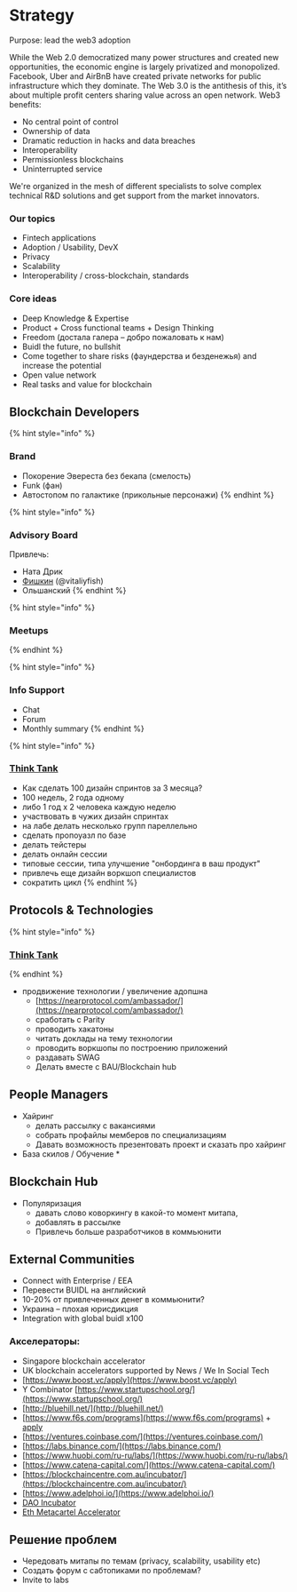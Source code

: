 # Strategy

Purpose: lead the web3 adoption

While the Web 2.0 democratized many power structures and created new opportunities, the economic engine is largely privatized and monopolized. Facebook, Uber and AirBnB have created private networks for public infrastructure which they dominate. The Web 3.0 is the antithesis of this, it’s about multiple profit centers sharing value across an open network. Web3 benefits:

* No central point of control
* Ownership of data
* Dramatic reduction in hacks and data breaches
* Interoperability
* Permissionless blockchains
* Uninterrupted service

We're organized in the mesh of different specialists to solve complex technical R&D solutions and get support from the market innovators.

### Our topics

* Fintech applications
* Adoption / Usability, DevX
* Privacy
* Scalability
* Interoperability / cross-blockchain, standards

### Core ideas

* Deep Knowledge & Expertise
* Product + Cross functional teams + Design Thinking
* Freedom \(достала галера – добро пожаловать к нам\)
* Buidl the future, no bullshit
* Come together to share risks \(фаундерства и безденежья\) and increase the potential
* Open value network
* Real tasks and value for blockchain

## Blockchain Developers

{% hint style="info" %}
### Brand

* Покорение Эвереста без бекапа \(смелость\)
* Funk \(фан\)
* Автостопом по галактике \(прикольные персонажи\)
{% endhint %}

{% hint style="info" %}
### Advisory Board

Привлечь:

* Ната Дрик
* [Фишкин](https://www.linkedin.com/in/vitaliyfish/?originalSubdomain=ua) \(@vitaliyfish\)
* Ольшанский
{% endhint %}

{% hint style="info" %}
### Meetups
{% endhint %}

{% hint style="info" %}
### Info Support

* Chat
* Forum
* Monthly summary
{% endhint %}

{% hint style="info" %}
### [Think Tank](labs.md)

* Как сделать 100 дизайн спринтов за 3 месяца?
* 100 недель, 2 года одному
* либо 1 год х 2 человека каждую неделю
* участвовать в чужих дизайн спринтах 
* на лабе делать несколько групп пареллельно
* сделать пропоуазл по базе
* делать тейстеры
* делать онлайн сессии
* типовые сессии, типа улучшение "онбординга в ваш продукт"
* привлечь еще дизайн воркшоп специалистов
* сократить цикл
{% endhint %}

## Protocols & Technologies

{% hint style="info" %}
### [Think Tank](labs.md)
{% endhint %}

* продвижение технологии / увеличение адопшна
  * [https://nearprotocol.com/ambassador/](https://nearprotocol.com/ambassador/)
  * сработать с Parity
  * проводить хакатоны
  * читать доклады на тему технологии
  * проводить воркшопы по построению приложений
  * раздавать SWAG
  * Делать вместе с BAU/Blockchain hub

## People Managers

* Хайринг
  * делать рассылку с вакансиями
  * собрать профайлы мемберов по специализациям
  * Давать возможность презентовать проект и сказать про хайринг
* База скилов / Обучение
  * 

## Blockchain Hub

* Популяризация
  * давать слово коворкингу в какой-то момент митапа,
  * добавлять в рассылке
  * Привлечь больше разработчиков в коммьюнити

## External Communities

* Connect with Enterprise / EEA
* Перевести BUIDL на английский
* 10-20% от привлеченных денег в коммьюнити?
* Украина – плохая юрисдикция
* Integration with global buidl x100

### Акселераторы:

* Singapore blockchain accelerator
* UK blockchain accelerators supported by News / We In Social Tech
* [https://www.boost.vc/apply](https://www.boost.vc/apply)
* Y Combinator [https://www.startupschool.org/](https://www.startupschool.org/)
* [http://bluehill.net/](http://bluehill.net/)
* [https://www.f6s.com/programs](https://www.f6s.com/programs) + [apply](https://www.f6s.com/cvincubation/apply)
* [https://ventures.coinbase.com/](https://ventures.coinbase.com/)
* [https://labs.binance.com/](https://labs.binance.com/)
* [https://www.huobi.com/ru-ru/labs/](https://www.huobi.com/ru-ru/labs/)
* [https://www.catena-capital.com/](https://www.catena-capital.com/)
* [https://blockchaincentre.com.au/incubator/](https://blockchaincentre.com.au/incubator/)
* [https://www.adelphoi.io/](https://www.adelphoi.io/)
* [DAO Incubator](http://daoincubator.org)
* [Eth Metacartel Accelerator](https://medium.com/metacartel/calling-all-application-layer-projects-metacartel-dao-accelerator-applications-now-open-676d0a9409e)

## Решение проблем

* Чередовать митапы по темам \(privacy, scalability, usability etc\)
* Создать форум с сабтопиками по проблемам?
* Invite to labs

